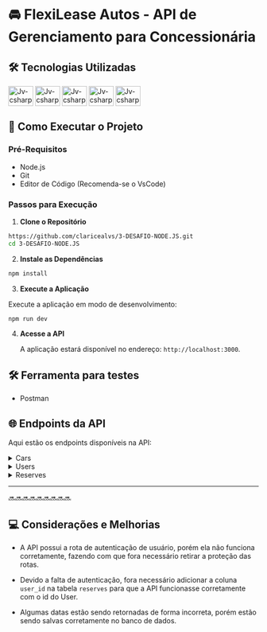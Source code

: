 # 🚘 FlexiLease Autos - API de Gerenciamento para Concessionária

## 🛠️ Tecnologias Utilizadas

<div>
<img align="center" alt="Jv-csharp" height="40" width="50" src="https://cdn.jsdelivr.net/gh/devicons/devicon@latest/icons/nodejs/nodejs-original-wordmark.svg" />
<img align="center" alt="Jv-csharp" height="40" width="50" src="https://cdn.jsdelivr.net/gh/devicons/devicon@latest/icons/typescript/typescript-original.svg" /> 
<img align="center" alt="Jv-csharp" height="40" width="50" src="https://cdn.jsdelivr.net/gh/devicons/devicon@latest/icons/express/express-original-wordmark.svg" />
<img align="center" alt="Jv-csharp" height="40" width="50" src="https://cdn.jsdelivr.net/gh/devicons/devicon@latest/icons/sqlite/sqlite-original-wordmark.svg" />
<img align="center" alt="Jv-csharp" height="40" width="50" src="https://cdn.jsdelivr.net/gh/devicons/devicon@latest/icons/vscode/vscode-original-wordmark.svg" />
</div>

## 🚀 Como Executar o Projeto

### Pré-Requisitos

- Node.js
- Git
- Editor de Código (Recomenda-se o VsCode)

### Passos para Execução

1. **Clone o Repositório**

```bash
https://github.com/claricealvs/3-DESAFIO-NODE.JS.git
cd 3-DESAFIO-NODE.JS
```

2. **Instale as Dependências**

```bash
npm install
```

3. **Execute a Aplicação**

Execute a aplicação em modo de desenvolvimento:

```bash
npm run dev
```

4. **Acesse a API**

   A aplicação estará disponível no endereço: `http://localhost:3000`.

## 🛠️ Ferramenta para testes

- Postman

## 🌐 Endpoints da API

Aqui estão os endpoints disponíveis na API:

<details>
<summary> Cars </summary>

`POST localhost:3000/v1/car`: Cadastrar um carro.

_Request:_

```JSON
{
    "model": "Gol",
    "color": "black",
    "year": 2010,
    "valuePerDay": 50,
    "acessories": ["Air Conditioner", "GPS"],
    "numberOfPassengers": 5
}
```

_Response:_

```JSON
{
    "id": 1,
    "model": "Gol",
    "color": "black",
    "year": 2010,
    "valuePerDay": 50,
    "acessories": [
        "Air Conditioner",
        "GPS"
    ],
    "numberOfPassengers": 5
}
```

**Acessórios disponíveis para carros:**

```TYPESCRIPT
- AIR_CONDITIONER = 'Air Conditioner',
- FOUR_PORTS = '4 Ports',
- SUNROOF = 'Sunroof',
- GPS = 'GPS',
- TRACION_4X4 = '4x4 traction',
- PARKING_SENSOR = 'Parking Sensor',
- AIRBAG = 'Airbag',
```

---

`GET localhost:3000/v1/car`: Listar todos os carros.

_Response:_

```JSON
[
    {
        "car": [
            {
                "id": 1,
                "model": "Gol",
                "color": "black",
                "year": 2010,
                "valuePerDay": 50,
                "acessories": [
                    "Air Conditioner",
                    "GPS"
                ],
                "numberOfPassengers": 5
            }
        ]
    },
    {
        "car": [
            {
                "id": 2,
                "model": "Gol Quadrado",
                "color": "gray",
                "year": 2010,
                "valuePerDay": 50,
                "acessories": [
                    "Air Conditioner",
                    "GPS"
                ],
                "numberOfPassengers": 5
            }
        ]
    }
]
```

---

`GET localhost:3000/v1/car/{id}`: Listar um carro pelo id.

_Response:_

```JSON
{
    "id": 1,
    "model": "Gol",
    "color": "black",
    "year": 2010,
    "valuePerDay": 50,
    "acessories": [
        "Air Conditioner",
        "GPS"
    ],
    "numberOfPassengers": 5
}
```

---

`PUT localhost:3000/v1/car/{id}`: Atualizar um carro pelo id.

_Request:_

```JSON
{
    "model": "Fiat Uno",
    "color": "red",
    "year": 2000,
    "valuePerDay": 50,
    "acessories": ["Air Conditioner", "GPS"],
    "numberOfPassengers": 5
}
```

_Response:_

```JSON
{
    "id": 2,
    "model": "Fiat Uno",
    "color": "red",
    "year": 2000,
    "valuePerDay": 50,
    "acessories": [
        "Air Conditioner",
        "GPS"
    ],
    "numberOfPassengers": 5
}
```

---

`PATCH localhost:3000/v1/car/{id}`: Atualizar um acessório pelo id do carro.

_Request:_

```JSON
{
  "acessories": ["Air Conditioner", "GPS", "4 Ports"]
}
```

_Response:_

```JSON
{
    "id": 2,
    "model": "Fiat Uno",
    "color": "red",
    "year": 2000,
    "valuePerDay": 50,
    "numberOfPassengers": 5,
    "acessories": [
        "Air Conditioner",
        "GPS",
        "4 Ports"
    ]
}
```

---

`DELETE localhost:3000/v1/car/{id}`: Deletar um carro pelo id.

_Response:_

> status code 204

---

</details>

<details>
<summary> Users </summary>

`POST localhost:3000/v1/user`: Cadastrar um usuário.

_Request:_

```JSON
{
    "name": "Carina",
    "cpf": "045.696.371-59",
    "birth": "14/01/2004",
    "cep": "90010510",
    "email": "carina1@gmail.com",
    "password": "123456"
}
```

_Response:_

```JSON
{
    "id": 2,
    "name": "Carina",
    "cpf": "045.696.371-59",
    "birth": "14/01/2004",
    "email": "carina1@gmail.com",
    "cep": "90010510",
    "street": "Largo do Trabalho",
    "neighborhood": "Centro Histórico",
    "city": "Porto Alegre",
    "uf": "RS",
    "complement": ""
}
```

---

`POST localhost:3000/v1/auth`: Autenticar um usuário.

_Request:_

```JSON
{
    "email:": "carina1@gmail.com",
    "password": "123456"
}
```

---

`GET localhost:3000/v1/user`: Listar todos os usuários.

_Response:_

```JSON
[
    {
        "user": [
            {
                "id": 2,
                "name": "Carina",
                "cpf": "045.696.371-59",
                "birth": "2004-01-14",
                "cep": "90010510",
                "email": "carina1@gmail.com",
                "password": "$2a$10$kH8T8sKZBjboBR9twAq/Her2KYUKWBRjPQ1GTUmwbSfybN9jZ07qG"
            }
        ]
    }
]
```

---

`GET localhost:3000/v1/user/{id}`: Listar um usuário pelo id.

_Response:_

```JSON
{
    "id": 2,
    "name": "Carina",
    "cpf": "045.696.371-59",
    "birth": "2004-01-14",
    "email": "carina1@gmail.com",
    "cep": "90010510",
    "street": "Largo do Trabalho",
    "neighborhood": "Centro Histórico",
    "city": "Porto Alegre",
    "uf": "RS",
    "complement": ""
}
```

---

`PUT localhost:3000/v1/user/{id}`: Atualizar um usuário pelo id.

_Request:_

```JSON
{
    "name": "Carina",
    "cpf": "045.696.371-59",
    "birth": "14/03/2004",
    "cep": "90010510",
    "email": "carina1@gmail.com",
    "password": "123456"
}
```

_Response:_

```JSON
{
    "id": 2,
    "name": "Carina",
    "cpf": "045.696.371-59",
    "birth": "13/03/2004",
    "cep": "90010510",
    "email": "carina1@gmail.com",
    "password": "123456"
}
```

---

`DELETE localhost:3000/v1/user/{id}`: Deletar um usuário pelo id.

_Response:_

> status code 204

---

</details>

<details>
<summary> Reserves </summary>

`POST localhost:3000/v1/reserve`: Cadastrar uma reserva.

_Request:_

```JSON
{
  "startDate": "05/10/2000",
  "endDate": "20/10/2000",
  "carId": 1,
  "userId": 1
}
```

_Response:_

```JSON
{
    "id": 4,
    "startDate": "06/10/2000",
    "endDate": "21/10/2000",
    "finalValue": 750,
    "carId": 1,
    "userId": 1
}
```

---

`GET localhost:3000/v1/reserve`: Listar todas as reservas.

_Response:_

```JSON
[
    {
        "reserve": [
            {
                "id": 3,
                "startDate": "05/10/2000",
                "endDate": "20/10/2000",
                "finalValue": 750,
                "carId": 1,
                "userId": 1
            }
        ]
    },
    {
        "reserve": [
            {
                "id": 4,
                "startDate": "05/10/2000",
                "endDate": "20/10/2000",
                "finalValue": 750,
                "carId": 1,
                "userId": 1
            }
        ]
    }
]
```

---

`GET localhost:3000/v1/reserve/{id}`: Listar uma reserva pelo id.

_Response:_

```JSON
{
    "id": 4,
    "startDate": "05/10/2000",
    "endDate": "20/10/2000",
    "finalValue": 750,
    "carId": 1,
    "userId": 1
}
```

---

`PUT localhost:3000/v1/reserve/{id}`: Atualizar uma reserva.

_Request:_

```JSON
{
  "startDate": "06/10/2020",
  "endDate": "21/10/2020",
  "carId": 1,
  "userId": 1
}
```

_Response:_

```JSON
{
    "id": 4,
    "startDate": "07/10/2020",
    "endDate": "22/10/2020",
    "finalValue": 750,
    "carId": 1,
    "userId": 1
}
```

---

`DELETE localhost:3000/v1/reserve/{id}`: Deletar uma reserva.

_Response:_

> status code 204

---

</details>

---

🔜🔜🔜🔜🔜🔜🔜🔜🔜

## 💻 Considerações e Melhorias

- A API possui a rota de autenticação de usuário, porém ela não funciona corretamente, fazendo com que fora necessário retirar a proteção das rotas.

- Devido a falta de autenticação, fora necessário adicionar a coluna `user_id` na tabela `reserves` para que a API funcionasse corretamente com o id do User.

- Algumas datas estão sendo retornadas de forma incorreta, porém estão sendo salvas corretamente no banco de dados.
